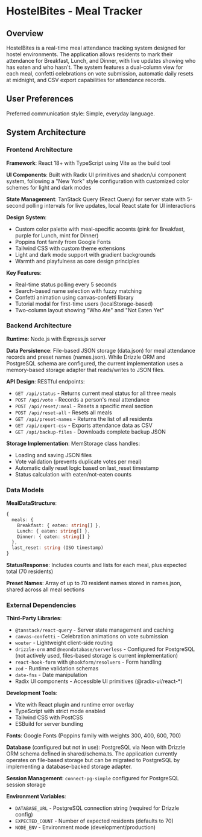 # HostelBites - Meal Tracker

## Overview

HostelBites is a real-time meal attendance tracking system designed for hostel environments. The application allows residents to mark their attendance for Breakfast, Lunch, and Dinner, with live updates showing who has eaten and who hasn't. The system features a dual-column view for each meal, confetti celebrations on vote submission, automatic daily resets at midnight, and CSV export capabilities for attendance records.

## User Preferences

Preferred communication style: Simple, everyday language.

## System Architecture

### Frontend Architecture

**Framework**: React 18+ with TypeScript using Vite as the build tool

**UI Components**: Built with Radix UI primitives and shadcn/ui component system, following a "New York" style configuration with customized color schemes for light and dark modes

**State Management**: TanStack Query (React Query) for server state with 5-second polling intervals for live updates, local React state for UI interactions

**Design System**: 
- Custom color palette with meal-specific accents (pink for Breakfast, purple for Lunch, mint for Dinner)
- Poppins font family from Google Fonts
- Tailwind CSS with custom theme extensions
- Light and dark mode support with gradient backgrounds
- Warmth and playfulness as core design principles

**Key Features**:
- Real-time status polling every 5 seconds
- Search-based name selection with fuzzy matching
- Confetti animation using canvas-confetti library
- Tutorial modal for first-time users (localStorage-based)
- Two-column layout showing "Who Ate" and "Not Eaten Yet"

### Backend Architecture

**Runtime**: Node.js with Express.js server

**Data Persistence**: File-based JSON storage (data.json) for meal attendance records and preset names (names.json). While Drizzle ORM and PostgreSQL schema are configured, the current implementation uses a memory-based storage adapter that reads/writes to JSON files.

**API Design**: RESTful endpoints:
- `GET /api/status` - Returns current meal status for all three meals
- `POST /api/vote` - Records a person's meal attendance
- `POST /api/reset/:meal` - Resets a specific meal section
- `POST /api/reset-all` - Resets all meals
- `GET /api/preset-names` - Returns the list of all residents
- `GET /api/export-csv` - Exports attendance data as CSV
- `GET /api/backup-files` - Downloads complete backup JSON

**Storage Implementation**: MemStorage class handles:
- Loading and saving JSON files
- Vote validation (prevents duplicate votes per meal)
- Automatic daily reset logic based on last_reset timestamp
- Status calculation with eaten/not-eaten counts

### Data Models

**MealDataStructure**:
```typescript
{
  meals: {
    Breakfast: { eaten: string[] },
    Lunch: { eaten: string[] },
    Dinner: { eaten: string[] }
  },
  last_reset: string (ISO timestamp)
}
```

**StatusResponse**: Includes counts and lists for each meal, plus expected total (70 residents)

**Preset Names**: Array of up to 70 resident names stored in names.json, shared across all meal sections

### External Dependencies

**Third-Party Libraries**:
- `@tanstack/react-query` - Server state management and caching
- `canvas-confetti` - Celebration animations on vote submission
- `wouter` - Lightweight client-side routing
- `drizzle-orm` and `@neondatabase/serverless` - Configured for PostgreSQL (not actively used, files-based storage is current implementation)
- `react-hook-form` with `@hookform/resolvers` - Form handling
- `zod` - Runtime validation schemas
- `date-fns` - Date manipulation
- Radix UI components - Accessible UI primitives (@radix-ui/react-*)

**Development Tools**:
- Vite with React plugin and runtime error overlay
- TypeScript with strict mode enabled
- Tailwind CSS with PostCSS
- ESBuild for server bundling

**Fonts**: Google Fonts (Poppins family with weights 300, 400, 600, 700)

**Database** (configured but not in use): PostgreSQL via Neon with Drizzle ORM schema defined in shared/schema.ts. The application currently operates on file-based storage but can be migrated to PostgreSQL by implementing a database-backed storage adapter.

**Session Management**: `connect-pg-simple` configured for PostgreSQL session storage

**Environment Variables**:
- `DATABASE_URL` - PostgreSQL connection string (required for Drizzle config)
- `EXPECTED_COUNT` - Number of expected residents (defaults to 70)
- `NODE_ENV` - Environment mode (development/production)